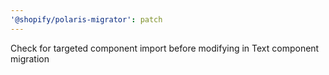 ```yaml
---
'@shopify/polaris-migrator': patch
---
```


Check for targeted component import before modifying in Text component migration
